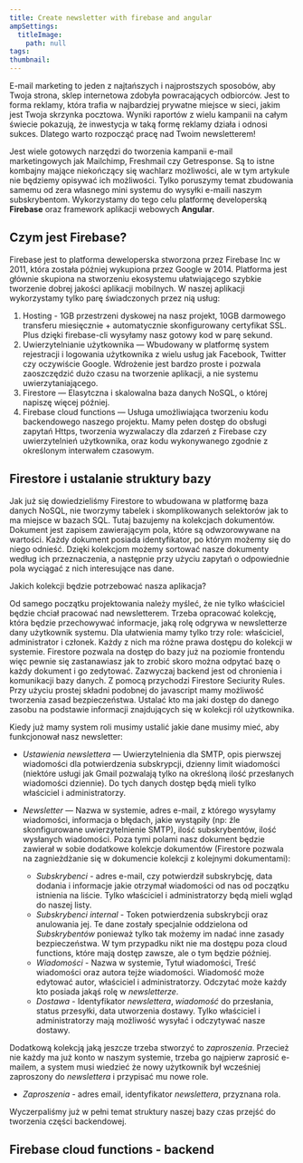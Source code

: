 ```yaml
---
title: Create newsletter with firebase and angular
ampSettings:
  titleImage:
    path: null
tags:
thumbnail:
---
```


E-mail marketing to jeden z najtańszych i najprostszych sposobów, aby Twoja strona, sklep internetowa zdobyła powracających odbiorców. Jest to forma reklamy, która trafia w najbardziej prywatne miejsce w sieci, jakim jest Twoja skrzynka pocztowa. Wyniki raportów z wielu kampanii na całym świecie pokazują, że inwestycja w taką formę reklamy działa i odnosi sukces. Dlatego warto rozpocząć pracę nad Twoim newsletterem!

Jest wiele gotowych narzędzi do tworzenia kampanii e-mail marketingowych jak Mailchimp, Freshmail czy Getresponse. Są to istne kombajny mające niekończący się wachlarz możliwości, ale w tym artykule nie będziemy opisywać ich możliwości. Tylko poruszymy temat zbudowania samemu od zera własnego mini systemu do wysyłki e-maili naszym subskrybentom. Wykorzystamy do tego celu platformę developerską **Firebase** oraz framework aplikacji webowych **Angular**.

## Czym jest Firebase?

Firebase jest to platforma deweloperska stworzona przez Firebase Inc w 2011, która została później wykupiona przez Google w 2014. Platforma jest głównie skupiona na stworzeniu ekosystemu ułatwiającego szybkie tworzenie dobrej jakości aplikacji mobilnych. W naszej aplikacji wykorzystamy tylko parę świadczonych przez nią usług:

1. Hosting - 1GB przestrzeni dyskowej na nasz projekt, 10GB darmowego transferu miesięcznie + automatycznie skonfigurowany certyfikat SSL. Plus dzięki firebase-cli wysyłamy nasz gotowy kod w parę sekund.
2. Uwierzytelnianie użytkownika — Wbudowany w platformę system rejestracji i logowania użytkownika z wielu usług jak Facebook, Twitter czy oczywiście Google. Wdrożenie jest bardzo proste i pozwala zaoszczędzić dużo czasu na tworzenie aplikacji, a nie systemu uwierzytaniającego.
3. Firestore — Elasytczna i skalowalna baza danych NoSQL, o której napiszę więcej później.
4. Firebase cloud functions — Usługa umożliwiająca tworzeniu kodu backendowego naszego projektu. Mamy pełen dostęp do obsługi zapytań Https, tworzenia wyzwalaczy dla zdarzeń z Firebase czy uwierzytelnień użytkownika, oraz kodu wykonywanego zgodnie z określonym interwałem czasowym.

## Firestore i ustalanie struktury bazy

Jak już się dowiedzieliśmy Firestore to wbudowana w platformę baza danych NoSQL, nie tworzymy tabelek i skomplikowanych selektorów jak to ma miejsce w bazach SQL. Tutaj bazujemy na kolekcjach dokumentów. Dokument jest zapisem zawierającym pola, które są odwzorowywane na wartości. Każdy dokument posiada identyfikator, po którym możemy się do niego odnieść. Dzięki kolekcjom możemy sortować nasze dokumenty według ich przeznaczenia, a następnie przy użyciu zapytań o odpowiednie pola wyciągać z nich interesujące nas dane.

Jakich kolekcji będzie potrzebować nasza aplikacja?

Od samego początku projektowania należy myśleć, że nie tylko właściciel będzie chciał pracować nad newsletterem. Trzeba opracować kolekcję, która będzie przechowywać informacje, jaką rolę odgrywa w newsletterze dany użytkownik systemu. Dla ułatwienia mamy tylko trzy role: właściciel, administrator i członek. Każdy z nich ma różne prawa dostępu do kolekcji w systemie. Firestore pozwala na dostęp do bazy już na poziomie frontendu więc pewnie się zastanawiasz jak to zrobić skoro można odpytać bazę o każdy dokument i go zedytować. Zazwyczaj backend jest od chronienia i komunikacji bazy danych. Z pomocą przychodzi Firestore Seciurity Rules. Przy użyciu prostej składni podobnej do javascript mamy możliwość tworzenia zasad bezpieczeństwa. Ustalać kto ma jaki dostęp do danego zasobu na podstawie informacji znajdujących się w kolekcji ról użytkownika.

Kiedy już mamy system roli musimy ustalić jakie dane musimy mieć, aby funkcjonował nasz newsletter:

* *Ustawienia newslettera* — Uwierzytelnienia dla SMTP, opis pierwszej wiadomości dla potwierdzenia subskrypcji, dzienny limit wiadomości (niektóre usługi jak Gmail pozwalają tylko na określoną ilość przesłanych wiadomości dziennie). Do tych danych dostęp będą mieli tylko właściciel i administratorzy.

* *Newsletter* — Nazwa w systemie, adres e-mail, z którego wysyłamy wiadomości, informacja o błędach, jakie wystąpiły (np: źle skonfigurowane uwierzytelnienie SMTP), ilość subskrybentów, ilość wysłanych wiadomości. Poza tymi polami nasz dokument będzie zawierał w sobie dodatkowe kolekcje dokumentów (Firestore pozwala na zagnieżdżanie się w dokumencie kolekcji z kolejnymi dokumentami):
  * *Subskrybenci* - adres e-mail, czy potwierdził subskrybcję, data dodania i informacje jakie otrzymał wiadomości od nas od początku istnienia na liście. Tylko właściciel i administratorzy będą mieli wgląd do naszej listy.
  * *Subskrybenci internal* - Token potwierdzenia subskrybcji oraz anulowania jej. Te dane zostały specjalnie oddzielona od *Subskrybentów* ponieważ tylko tak możemy im nadać inne zasady bezpieczeństwa. W tym przypadku nikt nie ma dostępu poza cloud functions, które mają dostęp zawsze, ale o tym będzie później.
  * *Wiadomości* - Nazwa w systemie, Tytuł wiadomości, Treść wiadomości oraz autora tejże wiadomości. Wiadomość może edytować autor, właściciel i administratorzy. Odczytać może każdy kto posiada jakąś rolę w *newsletterze*.
  * *Dostawa* - Identyfikator *newslettera*, *wiadomość* do przesłania, status przesyłki, data utworzenia dostawy. Tylko właściciel i administratorzy mają możliwość wysyłać i odczytywać nasze dostawy.

Dodatkową kolekcją jaką jeszcze trzeba stworzyć to *zaproszenia*. Przecież nie każdy ma już konto w naszym systemie, trzeba go najpierw zaprosić e-mailem, a system musi wiedzieć że nowy użytkownik był wcześniej zaproszony do *newslettera* i przypisać mu nowe role.

* *Zaproszenia* - adres email, identyfikator *newslettera*, przyznana rola.

Wyczerpaliśmy już w pełni temat struktury naszej bazy czas przejść do tworzenia części backendowej.

## Firebase cloud functions - backend

